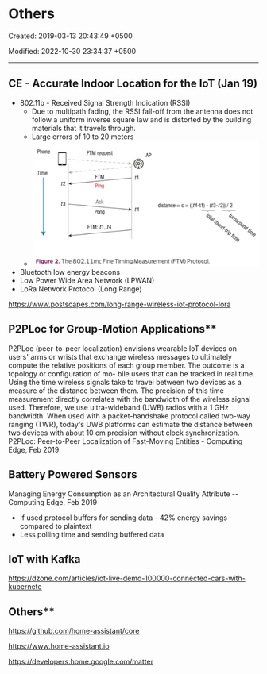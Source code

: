 # Others

Created: 2019-03-13 20:43:49 +0500

Modified: 2022-10-30 23:34:37 +0500

---

## CE - Accurate Indoor Location for the IoT (Jan 19)

- 802.11b - Received Signal Strength Indication (RSSI)
  - Due to multipath fading, the RSSI fall-off from the antenna does not follow a uniform inverse square law and is distorted by the building materials that it travels through.
  - Large errors of 10 to 20 meters
  - ![image](media/Others-image1.png)
- Bluetooth low energy beacons
- Low Power Wide Area Network (LPWAN)
- LoRa Network Protocol (Long Range)

<https://www.postscapes.com/long-range-wireless-iot-protocol-lora>

## P2PLoc for Group-Motion Applications**

P2PLoc (peer-to-peer localization) envisions wearable IoT devices on users' arms or wrists that exchange wireless messages to ultimately compute the relative positions of each group member. The outcome is a topology or configuration of mo- bile users that can be tracked in real time.
Using the time wireless signals take to travel between two devices as a measure of the distance between them. The precision of this time measurement directly correlates with the bandwidth of the wireless signal used. Therefore, we use ultra-wideband (UWB) radios with a 1 GHz bandwidth. When used with a packet-handshake protocol called two-way ranging (TWR), today's UWB platforms can estimate the distance between two devices with about 10 cm precision without clock synchronization.
P2PLoc: Peer-to-Peer Localization of Fast-Moving Entities - Computing Edge, Feb 2019

## Battery Powered Sensors

Managing Energy Consumption as an Architectural Quality Attribute -- Computing Edge, Feb 2019

- If used protocol buffers for sending data - 42% energy savings compared to plaintext
- Less polling time and sending buffered data

## IoT with Kafka

<https://dzone.com/articles/iot-live-demo-100000-connected-cars-with-kubernete>

## Others**

<https://github.com/home-assistant/core>

<https://www.home-assistant.io>

<https://developers.home.google.com/matter>
